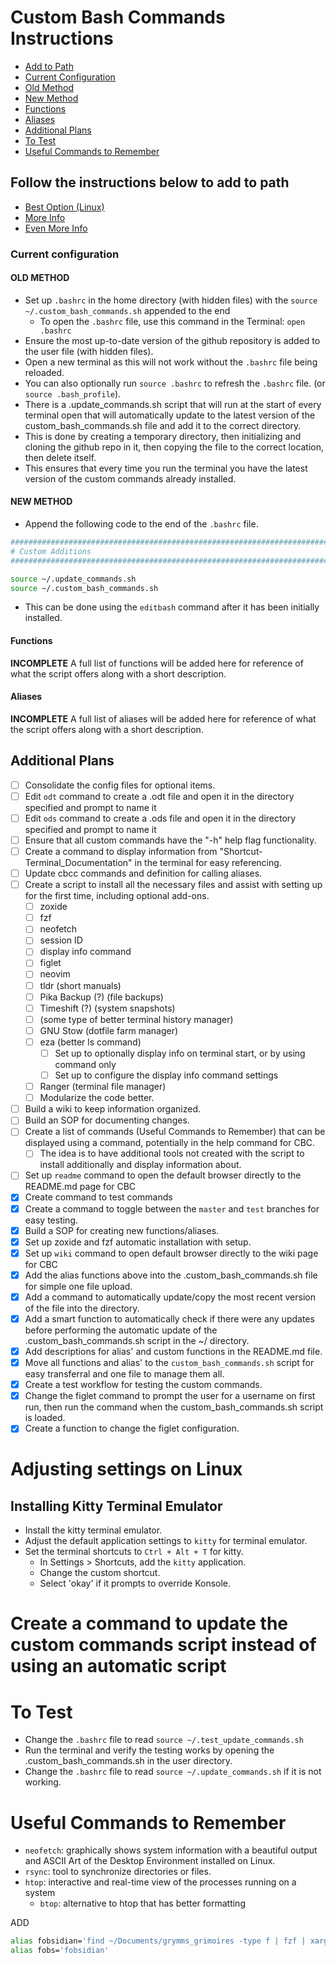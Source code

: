 # Custom Bash Commands Instructions

* [Add to Path](https://github.com/iop098321qwe/custom_bash_commands?tab=readme-ov-file#follow-the-instructions-below-to-add-to-path)
* [Current Configuration](https://github.com/iop098321qwe/custom_bash_commands?tab=readme-ov-file#current-configuration)
* [Old Method](https://github.com/iop098321qwe/custom_bash_commands?tab=readme-ov-file#old-method)
* [New Method](https://github.com/iop098321qwe/custom_bash_commands?tab=readme-ov-file#new-method)
* [Functions](https://github.com/iop098321qwe/custom_bash_commands?tab=readme-ov-file#functions)
* [Aliases](https://github.com/iop098321qwe/custom_bash_commands?tab=readme-ov-file#aliases)
* [Additional Plans](https://github.com/iop098321qwe/custom_bash_commands?tab=readme-ov-file#additional-plans)
* [To Test](https://github.com/iop098321qwe/custom_bash_commands?tab=readme-ov-file#to-test)
* [Useful Commands to Remember](https://github.com/iop098321qwe/custom_bash_commands?tab=readme-ov-file#useful-commands-to-remember)

## Follow the instructions below to add to path

* [Best Option (Linux)](https://medium.com/devnetwork/how-to-create-your-own-custom-terminal-commands-c5008782a78e)
* [More Info](https://gitbetter.substack.com/p/automate-repetitive-tasks-with-custom)
* [Even More Info](https://betterprogramming.pub/create-custom-terminal-commands-or-shortcuts-alias-8cc8b2c3f45b)

### Current configuration

#### OLD METHOD

* Set up `.bashrc` in the home directory (with hidden files) with the `source ~/.custom_bash_commands.sh` appended to the end
  * To open the `.bashrc` file, use this command in the Terminal: `open .bashrc`
* Ensure the most up-to-date version of the github repository is added to the user file (with hidden files).
* Open a new terminal as this will not work without the `.bashrc` file being reloaded.
* You can also optionally run `source .bashrc` to refresh the `.bashrc` file. (or `source .bash_profile`).
* There is a .update_commands.sh script that will run at the start of every terminal open that will automatically update to the latest version of the custom_bash_commands.sh file and add it to the correct directory.
* This is done by creating a temporary directory, then initializing and cloning the github repo in it, then copying the file to the correct location, then delete itself.
* This ensures that every time you run the terminal you have the latest version of the custom commands already installed.

#### NEW METHOD

* Append the following code to the end of the `.bashrc` file.

```bash
###################################################################################################################################################################
# Custom Additions
###################################################################################################################################################################

source ~/.update_commands.sh
source ~/.custom_bash_commands.sh
```

* This can be done using the `editbash` command after it has been initially installed.

#### Functions

**INCOMPLETE**
A full list of functions will be added here for reference of what the script offers along with a short description.

#### Aliases

**INCOMPLETE**
A full list of aliases will be added here for reference of what the script offers along with a short description.

## Additional Plans

* [ ] Consolidate the config files for optional items.
* [ ] Edit `odt` command to create a .odt file and open it in the directory specified and prompt to name it
* [ ] Edit `ods` command to create a .ods file and open it in the directory specified and prompt to name it
* [ ] Ensure that all custom commands have the "-h" help flag functionality.
* [ ] Create a command to display information from "Shortcut-Terminal_Documentation" in the terminal for easy referencing.
* [ ] Update cbcc commands and definition for calling aliases.
* [ ] Create a script to install all the necessary files and assist with setting up for the first time, including optional add-ons.
  * [ ] zoxide
  * [ ] fzf
  * [ ] neofetch
  * [ ] session ID
  * [ ] display info command
  * [ ] figlet
  * [ ] neovim
  * [ ] tldr (short manuals)
  * [ ] Pika Backup (?) (file backups)
  * [ ] Timeshift (?) (system snapshots)
  * [ ] (some type of better terminal history manager)
  * [ ] GNU Stow (dotfile farm manager)
  * [ ] eza (better ls command)
    * [ ] Set up to optionally display info on terminal start, or by using command only
    * [ ] Set up to configure the display info command settings
  * [ ] Ranger (terminal file manager)
  * [ ] Modularize the code better.
* [ ] Build a wiki to keep information organized.
* [ ] Build an SOP for documenting changes.
* [ ] Create a list of commands (Useful Commands to Remember) that can be displayed using a command, potentially in the help command for CBC.
  * [ ] The idea is to have additional tools not created with the script to install additionally and display information about.
* [ ] Set up `readme` command to open the default browser directly to the README.md page for CBC
* [x] Create command to test commands
* [x] Create a command to toggle between the `master` and `test` branches for easy testing.
* [x] Build a SOP for creating new functions/aliases.
* [x] Set up zoxide and fzf automatic installation with setup.
* [x] Set up `wiki` command to open default browser directly to the wiki page for CBC
* [x] Add the alias functions above into the .custom_bash_commands.sh file for simple one file upload.
* [x] Add a command to automatically update/copy the most recent version of the file into the <user> directory.
* [x] Add a smart function to automatically check if there were any updates before performing the automatic update of the .custom_bash_commands.sh script in the ~/ directory.
* [x] Add descriptions for alias' and custom functions in the README.md file.
* [x] Move all functions and alias' to the `custom_bash_commands.sh` script for easy transferral and one file to manage them all.
* [x] Create a test workflow for testing the custom commands.
* [x] Change the figlet command to prompt the user for a username on first run, then run the command when the custom_bash_commands.sh script is loaded.
* [x] Create a function to change the figlet configuration.

# Adjusting settings on Linux

## Installing Kitty Terminal Emulator

* Install the kitty terminal emulator.
* Adjust the default application settings to `kitty` for terminal emulator.
* Set the terminal shortcuts to `Ctrl + Alt + T` for kitty.
  * In Settings > Shortcuts, add the `kitty` application.
  * Change the custom shortcut.
  * Select 'okay' if it prompts to override Konsole.

# Create a command to update the custom commands script instead of using an automatic script

# To Test

* Change the `.bashrc` file to read `source ~/.test_update_commands.sh`
* Run the terminal and verify the testing works by opening the .custom_bash_commands.sh in the user directory.
* Change the `.bashrc` file to read `source ~/.update_commands.sh` if it is not working.

# Useful Commands to Remember

* `neofetch`: graphically shows system information with a beautiful output and ASCII Art of the Desktop Environment installed on Linux.
* `rsync`: tool to synchronize directories or files.
* `htop`: interactive and real-time view of the processes running on a system
  * `btop`: alternative to htop that has better formatting

ADD

```bash
alias fobsidian='find ~/Documents/grymms_grimoires -type f | fzf | xargs -I {} obsidian "obsidian://open?vault=$(basename ~/Documents/grymms_grimoires)&file={}'
alias fobs='fobsidian'
```
